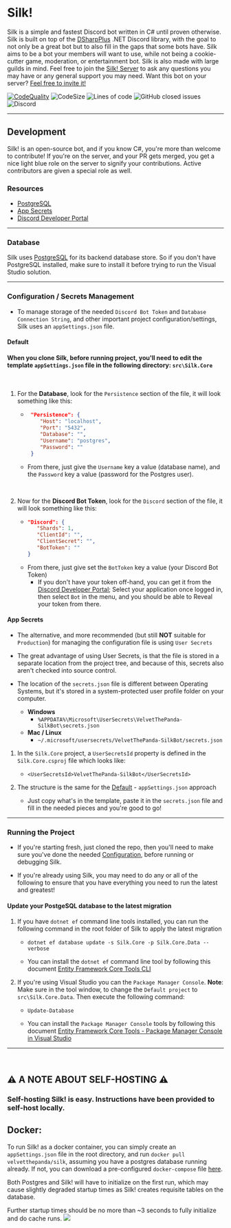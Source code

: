 # Silk!
Silk is a simple and fastest Discord bot written in C# until proven otherwise. Silk is built on top of the [DSharpPlus](https://github.com/DSharpPlus/DSharpPlus) .NET Discord library, with the goal to not only be a great bot but to also fill in the gaps that some bots have. Silk aims to be a bot your members will want to use, while not being a cookie-cutter game, moderation, or entertainment bot. Silk is also made with large guilds in mind. Feel free to join the [Silk! Server](https://discord.gg/HZfZb95) to ask any questions you may have or any general support you may need. Want this bot on your server? [Feel free to invite it!](https://discord.com/api/oauth2/authorize?client_id=721514294587424888&permissions=502656214&scope=bot%20applications.commands)

[![CodeQuality](https://www.codefactor.io/repository/github/velvetthepanda/silk/badge)](https://www.codefactor.io/repository/github/velvetthepanda/silk)
![CodeSize](https://img.shields.io/github/languages/code-size/VelvetThePanda/Silk)
![Lines of code](https://img.shields.io/tokei/lines/github/VelvetThePanda/Silk)
![GitHub closed issues](https://img.shields.io/github/issues-closed-raw/VelvetThePanda/Silk)
![Discord](https://img.shields.io/discord/721518523704410202)


---


## **Development** 
Silk! is an open-source bot, and if you know C#, you're more than welcome to contribute! If you're on the server, and your PR gets merged, you get a nice light blue role on the server to signify your contributions. Active contributors are given a special role as well.

### **Resources**
- [PostgreSQL](https://www.postgresql.org/)
- [App Secrets](https://docs.microsoft.com/en-us/aspnet/core/security/app-secrets)
- [Discord Developer Portal](https://discord.com/developers)


---


### **Database**
Silk uses [PostgreSQL](https://www.postgresql.org/) for its backend database store. So if you don't have PostgreSQL installed, make sure to install it before trying to run the Visual Studio solution.


---


### **Configuration / Secrets Management**
- To manage storage of the needed `Discord Bot Token` and `Database Connection String`, and other important project configuration/settings, Silk uses an `appSettings.json` file.

#### **Default**
#### When you clone Silk, before running project, you'll need to edit the template `appSettings.json` file in the following directory: `src\Silk.Core`

<br/>

1. For the **Database**, look for the `Persistence` section of the file, it will look something like this:
   - ```json 
      "Persistence": {
         "Host": "localhost",
         "Port": "5432",
         "Database": "",
         "Username": "postgres",
         "Password": ""
      }
     ```
   - From there, just give the `Username` key a value (database name), and the `Password` key a value (password for the Postgres user).

<br/>

2. Now for the **Discord Bot Token**, look for the  `Discord` section of the file, it will look something like this:
    - ```json
      "Discord": {
         "Shards": 1,
         "ClientId": "",
         "ClientSecret": "",
         "BotToken": ""
      }
      ```
   - From there, just give set the `BotToken` key a value (your Discord Bot Token)
     - If you don't have your token off-hand, you can get it from the [Discord Developer Portal](https://discord.com/developers); Select your application once logged in, then select `Bot` in the menu, and you should be able to Reveal your token from there.

#### **App Secrets**
- The alternative, and more recommended (but still **NOT** suitable for `Production`) for managing the configuration file is using `User Secrets`

- The great advantage of using User Secrets, is that the file is stored in a separate location from the project tree, and because of this, secrets also aren't checked into source control.

- The location of the `secrets.json` file is different between Operating Systems, but it's stored in a system-protected user profile folder on your computer.
   - **Windows** 
     - `%APPDATA%\Microsoft\UserSecrets\VelvetThePanda-SilkBot\secrets.json`
   - **Mac / Linux** 
     - `~/.microsoft/usersecrets/VelvetThePanda-SilkBot/secrets.json`

1. In the `Silk.Core` project, a `UserSecretsId` property is defined in the `Silk.Core.csproj` file which looks like:
   - ```
     <UserSecretsId>VelvetThePanda-SilkBot</UserSecretsId>
     ```

2. The structure is the same for the [Default](#default) - `appSettings.json` approach
   - Just copy what's in the template, paste it in the `secrets.json` file and fill in the needed pieces and you're good to go!


---


### Running the Project
- If you're starting fresh, just cloned the repo, then you'll need to make sure you've done the needed [Configuration](#configuration--secrets-management), before running or debugging Silk.

- If you're already using Silk, you may need to do any or all of the following to ensure that you have everything you need to run the latest and greatest!

#### Update your PostgeSQL database to the latest migration
1. If you have `dotnet ef` command line tools installed, you can run the following command in the root folder of Silk to apply the latest migration
   - ```
     dotnet ef database update -s Silk.Core -p Silk.Core.Data --verbose
     ``` 
   - You can install the `dotnet ef` command line tool by following this document [Entity Framework Core Tools CLI](https://docs.microsoft.com/en-us/ef/core/cli/dotnet)

2. If you're using Visual Studio you can the `Package Manager Console`. **Note**: Make sure in the tool window, to change the `Default project` to `src\Silk.Core.Data`. Then execute the following command:
   - ```
     Update-Database
     ``` 
   - You can install the `Package Manager Console` tools by following this document [Entity Framework Core Tools - Package Manager Console in Visual Studio](https://docs.microsoft.com/en-us/ef/core/cli/powershell)


---


<br/>

## ⚠️ A NOTE ABOUT SELF-HOSTING ⚠️
### Self-hosting Silk! is easy. Instructions have been provided to self-host locally.
## Docker: 
To run Silk! as a docker container, you can simply create an `appSettings.json` file in the root directory, and run `docker pull velvetthepanda/silk`, assuming you have a postgres database running already. If not, you can download a pre-configured `docker-compose` file [here](https://files.velvetthepanda.dev/docker-compose.yml). 

Both Postgres and Silk! will have to initialize on the first run, which may cause slightly degraded startup times as Silk! creates requisite tables on the database. 

Further startup times should be no more than ~3 seconds to fully initialize and do cache runs.
![](https://files.velvetthepanda.dev/silk.png)
